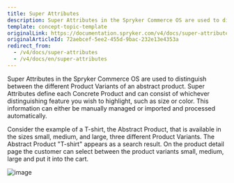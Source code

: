 ```yaml
---
title: Super Attributes
description: Super Attributes in the Spryker Commerce OS are used to distinguish between the different Product Variants of an abstract product.
template: concept-topic-template
originalLink: https://documentation.spryker.com/v4/docs/super-attributes
originalArticleId: 72aebcef-5ee2-455d-9bac-232e13e4353a
redirect_from:
  - /v4/docs/super-attributes
  - /v4/docs/en/super-attributes
---
```


Super Attributes in the Spryker Commerce OS are used to distinguish between the different Product Variants of an abstract product. Super Attributes define each Concrete Product and can consist of whichever distinguishing feature you wish to highlight, such as size or color. This information can either be manually managed or imported and processed automatically.

Consider the example of a T-shirt, the Abstract Product, that is available in the sizes small, medium, and large, three different Product Variants. The Abstract Product "T-shirt" appears as a search result. On the product detail page the customer can select between the product variants small, medium, large and put it into the cart.

![image](https://spryker.s3.eu-central-1.amazonaws.com/docs/Features/Product+Management/Product+Abstraction/product-abstraction.png)
